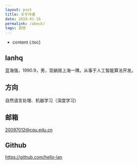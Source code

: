 ```yaml
---
layout: post
title: 关于作者
date: 2019-01-16
permalink: /about/
tags: 其他
---
```


* content
{:toc}



lanhq
-----------------------------------------------------------------

蓝海强，1990.9，男，现蜗居上海一隅，从事于人工智能算法开发。




方向
-----------------------------------------------------------------

自然语言处理、机器学习（深度学习）




邮箱
-----------------------------------------------------------------

20097012@cqu.edu.cn



Github
-----------------------------------------------------------------
https://github.com/hello-lan